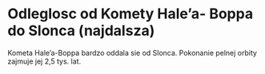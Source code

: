 # Odleglosc od Komety Hale’a- Boppa do Slonca (najdalsza)

Kometa Hale’a-Boppa bardzo oddala sie od Slonca. Pokonanie pelnej orbity zajmuje
jej 2,5 tys. lat.
